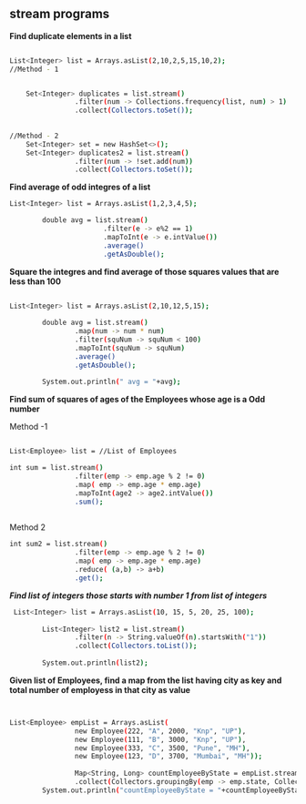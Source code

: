 stream programs
-------------
**Find duplicate elements in a list**

```sh

List<Integer> list = Arrays.asList(2,10,2,5,15,10,2);
//Method - 1 


    Set<Integer> duplicates = list.stream()
				.filter(num -> Collections.frequency(list, num) > 1)
				.collect(Collectors.toSet());
		
		
//Method - 2 
	Set<Integer> set = new HashSet<>();
	Set<Integer> duplicates2 = list.stream()
				.filter(num -> !set.add(num))
				.collect(Collectors.toSet());

```



**Find average of odd integres of a list**

```sh
List<Integer> list = Arrays.asList(1,2,3,4,5);

		double avg = list.stream()
		               .filter(e -> e%2 == 1)
					   .mapToInt(e -> e.intValue())
					   .average()
					   .getAsDouble();

```


**Square the integres and find average of those squares values that are less than 100**

```sh

List<Integer> list = Arrays.asList(2,10,12,5,15);
		
		double avg = list.stream()
				.map(num -> num * num)
				.filter(squNum -> squNum < 100)
				.mapToInt(squNum -> squNum)
				.average()
				.getAsDouble();
		
		System.out.println(" avg = "+avg);


```





**Find sum of squares of ages of the Employees whose age is a Odd number**


Method -1 

```sh

List<Employee> list = //List of Employees

int sum = list.stream()
				.filter(emp -> emp.age % 2 != 0)
				.map( emp -> emp.age * emp.age)
				.mapToInt(age2 -> age2.intValue())
				.sum();
				
```

Method 2
```sh
int sum2 = list.stream()
				.filter(emp -> emp.age % 2 != 0)
				.map( emp -> emp.age * emp.age)
				.reduce( (a,b) -> a+b)
				.get();

```

***Find list of integers those starts with number 1 from list of integers***

```sh
 List<Integer> list = Arrays.asList(10, 15, 5, 20, 25, 100);
	
		List<Integer> list2 = list.stream()
				.filter(n -> String.valueOf(n).startsWith("1"))
				.collect(Collectors.toList());
		
		System.out.println(list2);

```

**Given list of Employees, find a map from the list having city as key and total number of employess in that city as value**

```sh


List<Employee> empList = Arrays.asList(
				new Employee(222, "A", 2000, "Knp", "UP"),
				new Employee(111, "B", 3000, "Knp", "UP"), 
				new Employee(333, "C", 3500, "Pune", "MH"),
				new Employee(123, "D", 3700, "Mumbai", "MH"));
				
				Map<String, Long> countEmployeeByState = empList.stream()
				.collect(Collectors.groupingBy(emp -> emp.state, Collectors.counting()));
		System.out.println("countEmployeeByState = "+countEmployeeByState);

``` 